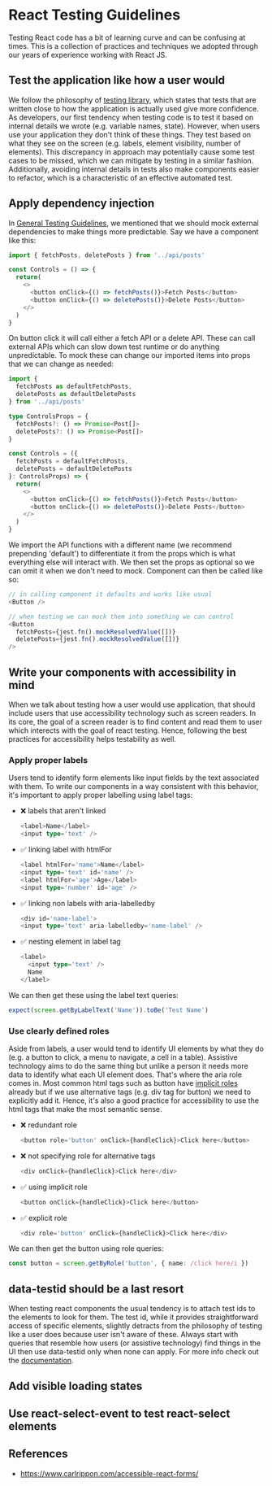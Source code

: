 # React Testing Guidelines

Testing React code has a bit of learning curve and can be confusing at times. This is a collection of practices and techniques we adopted through our years of experience working with React JS.

## Test the application like how a user would

We follow the philosophy of [testing library](https://testing-library.com/), which states that tests that are written close to how the application is actually used give more confidence. As developers, our first tendency when testing code is to test it based on internal details we wrote (e.g. variable names, state). However, when users use your application they don't think of these things. They test based on what they see on the screen (e.g. labels, element visibility, number of elements). This discrepancy in approach may potentially cause some test cases to be missed, which we can mitigate by testing in a similar fashion. Additionally, avoiding internal details in tests also make components easier to refactor, which is a characteristic of an effective automated test.

## Apply dependency injection
In [General Testing Guidelines](/standards/tests/general-testing-guidelines.md), we mentioned that we should mock external dependencies to make things more predictable. Say we have a component like this:
```Typescript
import { fetchPosts, deletePosts } from '../api/posts'

const Controls = () => {
  return(
    <>
      <button onClick={() => fetchPosts()}>Fetch Posts</button>
      <button onClick={() => deletePosts()}>Delete Posts</button>
    </>
  )
}
```
On button click it will call either a fetch API or a delete API. These can call external APIs which can slow down test runtime or do anything unpredictable. To mock these can change our imported items into props that we can change as needed:
```Typescript
import {
  fetchPosts as defaultFetchPosts,
  deletePosts as defaultDeletePosts
} from '../api/posts'

type ControlsProps = {
  fetchPosts?: () => Promise<Post[]>
  deletePosts?: () => Promise<Post[]>
}

const Controls = ({
  fetchPosts = defaultFetchPosts,
  deletePosts = defaultDeletePosts
}: ControlsProps) => {
  return(
    <>
      <button onClick={() => fetchPosts()}>Fetch Posts</button>
      <button onClick={() => deletePosts()}>Delete Posts</button>
    </>
  )
}
```
We import the API functions with a different name (we recommend prepending 'default') to differentiate it from the props which is what everything else will interact with. We then set the props as optional so we can omit it when we don't need to mock. Component can then be called like so:
```Typescript
// in calling component it defaults and works like usual
<Button />

// when testing we can mock them into something we can control
<Button
  fetchPosts={jest.fn().mockResolvedValue([])}
  deletePosts={jest.fn().mockResolvedValue([])}
/>
```

## Write your components with accessibility in mind

When we talk about testing how a user would use application, that should include users that use accessibility technology such as screen readers. In its core, the goal of a screen reader is to find content and read them to user which interects with the goal of react testing. Hence, following the best practices for accessibility helps testability as well.

### Apply proper labels

Users tend to identify form elements like input fields by the text associated with them. To write our components in a way consistent with this behavior, it's important to apply proper labelling using label tags:

- ❌ labels that aren't linked
  ```Typescript
  <label>Name</label>
  <input type='text' />
  ```

- ✅ linking label with htmlFor
  ```Typescript
  <label htmlFor='name'>Name</label>
  <input type='text' id='name' />
  <label htmlFor='age'>Age</label>
  <input type='number' id='age' />
  ```

- ✅ linking non labels with aria-labelledby
  ```Typescript
  <div id='name-label'>
  <input type='text' aria-labelledby='name-label' />
  ```

- ✅ nesting element in label tag
  ```Typescript
  <label>
    <input type='text' />
    Name
  </label>
  ```

We can then get these using the label text queries:

```Typescript
expect(screen.getByLabelText('Name')).toBe('Test Name')
```

### Use clearly defined roles

Aside from labels, a user would tend to identify UI elements by what they do (e.g. a button to click, a menu to navigate, a cell in a table). Assistive technology aims to do the same thing but unlike a person it needs more data to identify what each UI element does. That's where the aria role comes in. Most common html tags such as button have [implicit roles](https://rafaelcamargo.com/blog/using-testing-library-with-implicit-aria-roles/) already but if we use alternative tags (e.g. div tag for button) we need to explicitly add it. Hence, it's also a good practice for accessibility to use the html tags that make the most semantic sense.

- ❌ redundant role
  ```Typescript
  <button role='button' onClick={handleClick}>Click here</button>
  ```

- ❌ not specifying role for alternative tags
  ```Typescript
  <div onClick={handleClick}>Click here</div>
  ```

- ✅ using implicit role
  ```Typescript
  <button onClick={handleClick}>Click here</button>
  ```

- ✅ explicit role
  ```Typescript
  <div role='button' onClick={handleClick}>Click here</div>
  ```

We can then get the button using role queries:

```Typescript
const button = screen.getByRole('button', { name: /click here/i })
```

## data-testid should be a last resort

When testing react components the usual tendency is to attach test ids to the elements to look for them. The test id, while it provides straightforward access of specific elements, slightly detracts from the philosophy of testing like a user does because user isn't aware of these. Always start with queries that resemble how users (or assistive technology) find things in the UI then use data-testid only when none can apply. For more info check out the [documentation](https://testing-library.com/docs/queries/about#priority).

## Add visible loading states

## Use react-select-event to test react-select elements

## References
- <https://www.carlrippon.com/accessible-react-forms/>
